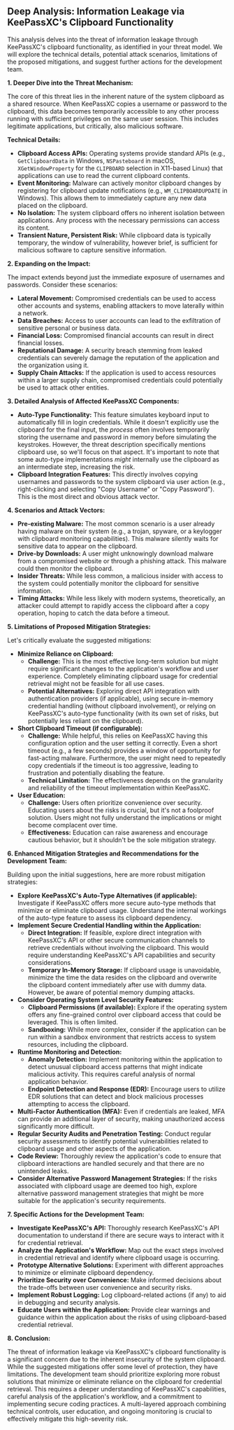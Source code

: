 ## Deep Analysis: Information Leakage via KeePassXC's Clipboard Functionality

This analysis delves into the threat of information leakage through KeePassXC's clipboard functionality, as identified in your threat model. We will explore the technical details, potential attack scenarios, limitations of the proposed mitigations, and suggest further actions for the development team.

**1. Deeper Dive into the Threat Mechanism:**

The core of this threat lies in the inherent nature of the system clipboard as a shared resource. When KeePassXC copies a username or password to the clipboard, this data becomes temporarily accessible to any other process running with sufficient privileges on the same user session. This includes legitimate applications, but critically, also malicious software.

**Technical Details:**

* **Clipboard Access APIs:** Operating systems provide standard APIs (e.g., `GetClipboardData` in Windows, `NSPasteboard` in macOS, `XGetWindowProperty` for the `CLIPBOARD` selection in X11-based Linux) that applications can use to read the current clipboard contents.
* **Event Monitoring:** Malware can actively monitor clipboard changes by registering for clipboard update notifications (e.g., `WM_CLIPBOARDUPDATE` in Windows). This allows them to immediately capture any new data placed on the clipboard.
* **No Isolation:** The system clipboard offers no inherent isolation between applications. Any process with the necessary permissions can access its content.
* **Transient Nature, Persistent Risk:** While clipboard data is typically temporary, the window of vulnerability, however brief, is sufficient for malicious software to capture sensitive information.

**2. Expanding on the Impact:**

The impact extends beyond just the immediate exposure of usernames and passwords. Consider these scenarios:

* **Lateral Movement:** Compromised credentials can be used to access other accounts and systems, enabling attackers to move laterally within a network.
* **Data Breaches:** Access to user accounts can lead to the exfiltration of sensitive personal or business data.
* **Financial Loss:** Compromised financial accounts can result in direct financial losses.
* **Reputational Damage:** A security breach stemming from leaked credentials can severely damage the reputation of the application and the organization using it.
* **Supply Chain Attacks:** If the application is used to access resources within a larger supply chain, compromised credentials could potentially be used to attack other entities.

**3. Detailed Analysis of Affected KeePassXC Components:**

* **Auto-Type Functionality:** This feature simulates keyboard input to automatically fill in login credentials. While it doesn't explicitly use the clipboard for the final input, the *process* often involves temporarily storing the username and password in memory before simulating the keystrokes. However, the threat description specifically mentions clipboard use, so we'll focus on that aspect. It's important to note that some auto-type implementations *might* internally use the clipboard as an intermediate step, increasing the risk.
* **Clipboard Integration Features:** This directly involves copying usernames and passwords to the system clipboard via user action (e.g., right-clicking and selecting "Copy Username" or "Copy Password"). This is the most direct and obvious attack vector.

**4. Scenarios and Attack Vectors:**

* **Pre-existing Malware:** The most common scenario is a user already having malware on their system (e.g., a trojan, spyware, or a keylogger with clipboard monitoring capabilities). This malware silently waits for sensitive data to appear on the clipboard.
* **Drive-by Downloads:** A user might unknowingly download malware from a compromised website or through a phishing attack. This malware could then monitor the clipboard.
* **Insider Threats:** While less common, a malicious insider with access to the system could potentially monitor the clipboard for sensitive information.
* **Timing Attacks:** While less likely with modern systems, theoretically, an attacker could attempt to rapidly access the clipboard after a copy operation, hoping to catch the data before a timeout.

**5. Limitations of Proposed Mitigation Strategies:**

Let's critically evaluate the suggested mitigations:

* **Minimize Reliance on Clipboard:**
    * **Challenge:** This is the most effective long-term solution but might require significant changes to the application's workflow and user experience. Completely eliminating clipboard usage for credential retrieval might not be feasible for all use cases.
    * **Potential Alternatives:** Exploring direct API integration with authentication providers (if applicable), using secure in-memory credential handling (without clipboard involvement), or relying on KeePassXC's auto-type functionality (with its own set of risks, but potentially less reliant on the clipboard).
* **Short Clipboard Timeout (if configurable):**
    * **Challenge:**  While helpful, this relies on KeePassXC having this configuration option and the user setting it correctly. Even a short timeout (e.g., a few seconds) provides a window of opportunity for fast-acting malware. Furthermore, the user might need to repeatedly copy credentials if the timeout is too aggressive, leading to frustration and potentially disabling the feature.
    * **Technical Limitation:**  The effectiveness depends on the granularity and reliability of the timeout implementation within KeePassXC.
* **User Education:**
    * **Challenge:**  Users often prioritize convenience over security. Educating users about the risks is crucial, but it's not a foolproof solution. Users might not fully understand the implications or might become complacent over time.
    * **Effectiveness:**  Education can raise awareness and encourage cautious behavior, but it shouldn't be the sole mitigation strategy.

**6. Enhanced Mitigation Strategies and Recommendations for the Development Team:**

Building upon the initial suggestions, here are more robust mitigation strategies:

* **Explore KeePassXC's Auto-Type Alternatives (if applicable):**  Investigate if KeePassXC offers more secure auto-type methods that minimize or eliminate clipboard usage. Understand the internal workings of the auto-type feature to assess its clipboard dependency.
* **Implement Secure Credential Handling within the Application:**
    * **Direct Integration:** If feasible, explore direct integration with KeePassXC's API or other secure communication channels to retrieve credentials without involving the clipboard. This would require understanding KeePassXC's API capabilities and security considerations.
    * **Temporary In-Memory Storage:** If clipboard usage is unavoidable, minimize the time the data resides on the clipboard and overwrite the clipboard content immediately after use with dummy data. However, be aware of potential memory dumping attacks.
* **Consider Operating System Level Security Features:**
    * **Clipboard Permissions (if available):** Explore if the operating system offers any fine-grained control over clipboard access that could be leveraged. This is often limited.
    * **Sandboxing:**  While more complex, consider if the application can be run within a sandbox environment that restricts access to system resources, including the clipboard.
* **Runtime Monitoring and Detection:**
    * **Anomaly Detection:**  Implement monitoring within the application to detect unusual clipboard access patterns that might indicate malicious activity. This requires careful analysis of normal application behavior.
    * **Endpoint Detection and Response (EDR):** Encourage users to utilize EDR solutions that can detect and block malicious processes attempting to access the clipboard.
* **Multi-Factor Authentication (MFA):**  Even if credentials are leaked, MFA can provide an additional layer of security, making unauthorized access significantly more difficult.
* **Regular Security Audits and Penetration Testing:**  Conduct regular security assessments to identify potential vulnerabilities related to clipboard usage and other aspects of the application.
* **Code Review:**  Thoroughly review the application's code to ensure that clipboard interactions are handled securely and that there are no unintended leaks.
* **Consider Alternative Password Management Strategies:** If the risks associated with clipboard usage are deemed too high, explore alternative password management strategies that might be more suitable for the application's security requirements.

**7. Specific Actions for the Development Team:**

* **Investigate KeePassXC's API:**  Thoroughly research KeePassXC's API documentation to understand if there are secure ways to interact with it for credential retrieval.
* **Analyze the Application's Workflow:**  Map out the exact steps involved in credential retrieval and identify where clipboard usage is occurring.
* **Prototype Alternative Solutions:**  Experiment with different approaches to minimize or eliminate clipboard dependency.
* **Prioritize Security over Convenience:**  Make informed decisions about the trade-offs between user convenience and security risks.
* **Implement Robust Logging:**  Log clipboard-related actions (if any) to aid in debugging and security analysis.
* **Educate Users within the Application:**  Provide clear warnings and guidance within the application about the risks of using clipboard-based credential retrieval.

**8. Conclusion:**

The threat of information leakage via KeePassXC's clipboard functionality is a significant concern due to the inherent insecurity of the system clipboard. While the suggested mitigations offer some level of protection, they have limitations. The development team should prioritize exploring more robust solutions that minimize or eliminate reliance on the clipboard for credential retrieval. This requires a deeper understanding of KeePassXC's capabilities, careful analysis of the application's workflow, and a commitment to implementing secure coding practices. A multi-layered approach combining technical controls, user education, and ongoing monitoring is crucial to effectively mitigate this high-severity risk.
